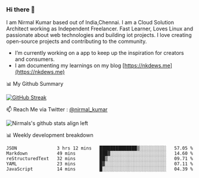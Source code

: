 ### Hi there 👋

 I am Nirmal Kumar based out of India,Chennai. I am a Cloud Solution Architect working as Independent Freelancer. Fast Learner, Loves Linux and passionate about web technologies and building iot projects. I love creating open-source projects and contributing to the community.

- I’m currently working on a app to keep up the inspiration for creators and consumers.
- I am documenting my learnings on my blog [https://nkdews.me](https://nkdews.me)


📊 My Github Summary

[![GitHub Streak](https://github-readme-streak-stats.herokuapp.com?user=nk-gears&theme=dark&hide_border=true&date_format=M%20j%5B%2C%20Y%5D)](https://git.io/streak-stats)


📫 Reach Me via  Twitter : [@nirmal_kumar](https://twitter.com/nirmal_kumar)

![Nirmals's github stats align left](https://github-readme-stats.vercel.app/api?username=nk-gears&show_icons=true)


📊 Weekly development breakdown

<!--START_SECTION:waka-->
```text
JSON               3 hrs 12 mins   ██████████████▒░░░░░░░░░░   57.05 % 
Markdown           49 mins         ███▓░░░░░░░░░░░░░░░░░░░░░   14.60 % 
reStructuredText   32 mins         ██▒░░░░░░░░░░░░░░░░░░░░░░   09.71 % 
YAML               23 mins         █▓░░░░░░░░░░░░░░░░░░░░░░░   07.11 % 
JavaScript         14 mins         █░░░░░░░░░░░░░░░░░░░░░░░░   04.39 % 
```
<!--END_SECTION:waka-->


